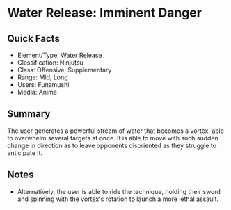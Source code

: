 # Water Release: Imminent Danger

## Quick Facts
- Element/Type: Water Release
- Classification: Ninjutsu
- Class: Offensive, Supplementary
- Range: Mid, Long
- Users: Funamushi
- Media: Anime

## Summary
The user generates a powerful stream of water that becomes a vortex, able to overwhelm several targets at once. It is able to move with such sudden change in direction as to leave opponents disoriented as they struggle to anticipate it.

## Notes
- Alternatively, the user is able to ride the technique, holding their sword and spinning with the vortex's rotation to launch a more lethal assault.
